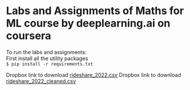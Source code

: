 # Labs and Assignments of Maths for ML course by deeplearning.ai on coursera 

To run the labs and assignments:  
First install all the utility packages  
`$ pip install -r requirements.txt`     


Dropbox link to download [rideshare_2022.csv](https://www.dropbox.com/scl/fi/c5uh907o48gytf3qi65wx/rideshare_2022.csv?rlkey=cstmprsj5l97uhdg8uqp6w4qy&dl=0)
Dropbox link to download [rideshare_2022_cleaned.csv](https://www.dropbox.com/scl/fi/kr8y3s0segrlkl026tqxf/rideshare_2022_cleaned.csv?rlkey=176jcqk4doejb4u6p8r5hb93a&dl=0)
